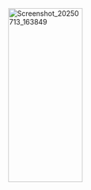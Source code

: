 <img width="150" height="350" alt="Screenshot_20250713_163849" src="https://github.com/user-attachments/assets/c10fcf97-e274-40aa-aeb8-32d21e31e0b7" />
